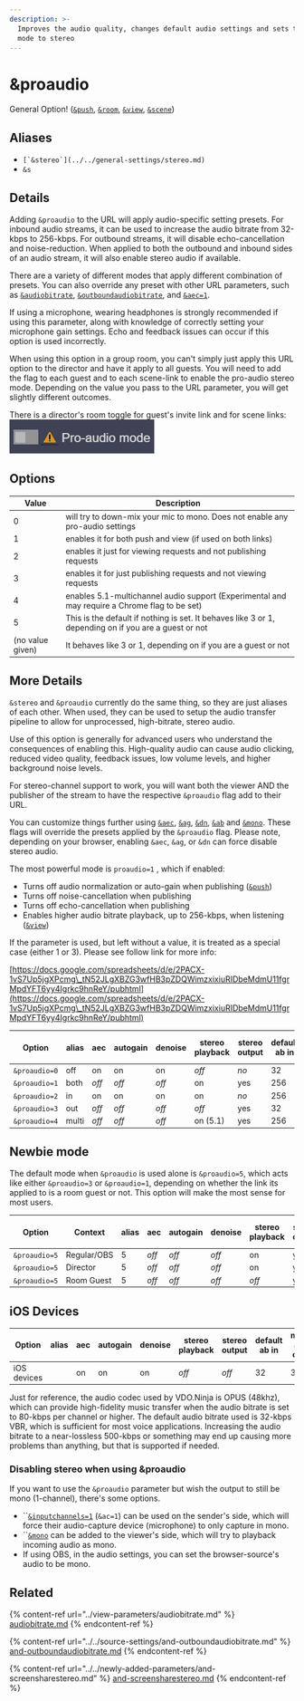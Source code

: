 ```yaml
---
description: >-
  Improves the audio quality, changes default audio settings and sets the audio
  mode to stereo
---
```


# \&proaudio

General Option! ([`&push`](../../source-settings/push.md), [`&room`](../../general-settings/room.md), [`&view`](../view-parameters/view.md), [`&scene`](../view-parameters/scene.md))

## Aliases

* ``[`&stereo`](../../general-settings/stereo.md)``
* `&s`

## Details

Adding `&proaudio` to the URL will apply audio-specific setting presets. For inbound audio streams, it can be used to increase the audio bitrate from 32-kbps to 256-kbps. For outbound streams, it will disable echo-cancellation and noise-reduction. When applied to both the outbound and inbound sides of an audio stream, it will also enable stereo audio if available.

There are a variety of different modes that apply different combination of presets. You can also override any preset with other URL parameters, such as [`&audiobitrate`](../view-parameters/audiobitrate.md), [`&outboundaudiobitrate`](../../source-settings/and-outboundaudiobitrate.md), and [`&aec=1`](../../source-settings/aec.md).&#x20;

If using a microphone, wearing headphones is strongly recommended if using this parameter, along with knowledge of correctly setting your microphone gain settings. Echo and feedback issues can occur if this option is used incorrectly.

When using this option in a group room, you can't simply just apply this URL option to the director and have it apply to all guests. You will need to add the flag to each guest and to each scene-link to enable the pro-audio stereo mode. Depending on the value you pass to the URL parameter, you will get slightly different outcomes.

There is a director's room toggle for guest's invite link and for scene links:\
![](<../../.gitbook/assets/image (95) (1).png>)

## Options

| Value            | Description                                                                                           |
| ---------------- | ----------------------------------------------------------------------------------------------------- |
| 0                | will try to down-mix your mic to mono. Does not enable any pro-audio settings                         |
| 1                | enables it for both push and view (if used on both links)                                             |
| 2                | enables it just for viewing requests and not publishing requests                                      |
| 3                | enables it for just publishing requests and not viewing requests                                      |
| 4                | enables 5.1-multichannel audio support (Experimental and may require a Chrome flag to be set)         |
| 5                | This is the default if nothing is set. It behaves like 3 or 1, depending on if you are a guest or not |
| (no value given) | It behaves like 3 or 1, depending on if you are a guest or not                                        |

## More Details

`&stereo` and `&proaudio` currently do the same thing, so they are just aliases of each other. When used, they can be used to setup the audio transfer pipeline to allow for unprocessed, high-bitrate, stereo audio. &#x20;

Use of this option is generally for advanced users who understand the consequences of enabling this. High-quality audio can cause audio clicking, reduced video quality, feedback issues, low volume levels, and higher background noise levels.

For stereo-channel support to work, you will want both the viewer AND the publisher of the stream to have the respective `&proaudio` flag add to their URL.&#x20;

You can customize things further using [`&aec`](../../source-settings/aec.md), [`&ag`](../../source-settings/autogain.md), [`&dn`](../../source-settings/and-denoise.md), [`&ab`](../view-parameters/audiobitrate.md) and [`&mono`](../view-parameters/mono.md). These flags will override the presets applied by the `&proaudio` flag.  Please note, depending on your browser, enabling `&aec`, `&ag`, or `&dn` can force disable stereo audio.

The most powerful mode is `proaudio=1` , which if enabled:

* Turns off audio normalization or auto-gain when publishing ([`&push`](../../source-settings/push.md))
* Turns off noise-cancellation when publishing
* Turns off echo-cancellation when publishing
* Enables higher audio bitrate playback, up to 256-kbps, when listening ([`&view`](../view-parameters/view.md))

If the parameter is used, but left without a value, it is treated as a special case (either 1 or 3). Please see follow link for more info:&#x20;

[https://docs.google.com/spreadsheets/d/e/2PACX-1vS7Up5jgXPcmg\_tN52JLgXBZG3wfHB3pZDQWimzxixiuRIDbeMdmU11fgrMpdYFT6yy4Igrkc9hnReY/pubhtml](https://docs.google.com/spreadsheets/d/e/2PACX-1vS7Up5jgXPcmg\_tN52JLgXBZG3wfHB3pZDQWimzxixiuRIDbeMdmU11fgrMpdYFT6yy4Igrkc9hnReY/pubhtml)

|     Option    | alias | aec   | autogain | denoise | stereo playback | stereo output | default ab in | max ab out | limited ab in | cbr  |
| :-----------: | ----- | ----- | -------- | ------- | --------------- | ------------- | ------------- | ---------- | ------------- | ---- |
| `&proaudio=0` | off   | on    | on       | on      | _off_           | _no_          | 32            | 510        | 510           | _no_ |
| `&proaudio=1` | both  | _off_ | _off_    | _off_   | on              | yes           | 256           | 510        | 510           | yes  |
| `&proaudio=2` | in    | on    | on       | on      | on              | _no_          | 256           | 510        | 510           | yes  |
| `&proaudio=3` | out   | _off_ | _off_    | _off_   | _off_           | yes           | 32            | 510        | 510           | _no_ |
| `&proaudio=4` | multi | _off_ | _off_    | _off_   | on (5.1)        | yes           | 256           | 510        | 510           | yes  |

## Newbie mode

The default mode when `&proaudio` is used alone is `&proaudio=5`, which acts like either `&proaudio=3` or `&proaudio=1`, depending on whether the link its applied to is a room guest or not. This option will make the most sense for most users.

| Option        | Context     | alias | aec   | autogain | denoise | stereo playback | stereo output | default ab in | max ab out | limited ab in | cbr  |
| ------------- | ----------- | ----- | ----- | -------- | ------- | --------------- | ------------- | ------------- | ---------- | ------------- | ---- |
| `&proaudio=5` | Regular/OBS | 5     | _off_ | _off_    | _off_   | on              | yes           | 256           | 510        | 510           | yes  |
| `&proaudio=5` | Director    | 5     | _off_ | _off_    | _off_   | on              | yes           | 32            | 510        | 510           | _no_ |
| `&proaudio=5` | Room Guest  | 5     | _off_ | _off_    | _off_   | _off_           | yes           | 32            | 510        | 510           | _no_ |

## iOS Devices

| Option      | alias | aec | autogain | denoise | stereo playback | stereo output | default ab in | max ab out | limited ab in | cbr  |
| ----------- | ----- | --- | -------- | ------- | --------------- | ------------- | ------------- | ---------- | ------------- | ---- |
| iOS devices |       | on  | on       | on      | _off_           | _off_         | 32            | 32         | 32            | _no_ |

Just for reference, the audio codec used by VDO.Ninja is OPUS (48khz), which can provide high-fidelity music transfer when the audio bitrate is set to 80-kbps per channel or higher. The default audio bitrate used is 32-kbps VBR, which is sufficient for most voice applications. Increasing the audio bitrate to a near-lossless 500-kbps or something may end up causing more problems than anything, but that is supported if needed.

### Disabling stereo when using \&proaudio

If you want to use the `&proaudio` parameter but wish the output to still be mono (1-channel), there's some options.

* ``[`&inputchannels=1`](../../source-settings/channelcount.md) (`&ac=1`) can be used on the sender's side, which will force their audio-capture device (microphone) to only capture in mono.
* ``[`&mono`](../view-parameters/mono.md) can be added to the viewer's side, which will try to playback incoming audio as mono.
* If using OBS, in the audio settings, you can set the browser-source's audio to be mono.

## Related

{% content-ref url="../view-parameters/audiobitrate.md" %}
[audiobitrate.md](../view-parameters/audiobitrate.md)
{% endcontent-ref %}

{% content-ref url="../../source-settings/and-outboundaudiobitrate.md" %}
[and-outboundaudiobitrate.md](../../source-settings/and-outboundaudiobitrate.md)
{% endcontent-ref %}

{% content-ref url="../../newly-added-parameters/and-screensharestereo.md" %}
[and-screensharestereo.md](../../newly-added-parameters/and-screensharestereo.md)
{% endcontent-ref %}
